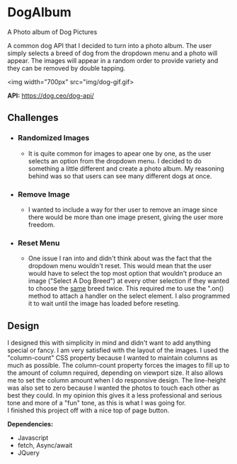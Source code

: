 # __DogAlbum__
A Photo album of Dog Pictures

A common dog API that I decided to turn into a photo album.  The user simply selects a breed of dog from the dropdown menu and a photo will appear.
The images will appear in a random order to provide variety and they can be removed by double tapping.  

<img width="700px" src="img/dog-gif.gif>

__API:__
https://dog.ceo/dog-api/

## __Challenges__

- ### Randomized Images
    - It is quite common for images to apear one by one, as the user selects an option from the dropdown menu.  I decided to do something a little different and create a photo album.  My reasoning behind was  so that users can see many different dogs at once.

- ### Remove Image
    - I wanted to include a way for ther user to remove an image since there would be more than one image present, giving the user more freedom. 

- ### Reset Menu
    - One issue I ran into and didn't think about was the fact that the dropdown menu wouldn't reset.  This would mean that the user would have to select the top most option that wouldn't produce an image ("Select A Dog Breed") at every other selection if they wanted to choose the <u>same</u>  breed twice. This required me to use the ".on() method to attach a handler on the select element. I also programmed it to wait until the image has loaded before reseting.    

## __Design__

I designed this with simplicity in mind and didn't want to add anything special or fancy.  I am very satisfied with the layout of the images.  I used the "column-count" CSS property because I wanted to maintain columns as much as possible.  The column-count property forces the images to fill up to the amount of column required, depending on viewport size.  It also allows me to set the column amount when I do responsive design.  The line-height was also set to zero because I wanted the photos to touch each other as best they could.  In my opinion this gives it a less professional and serious tone and more of a "fun" tone, as this is what I was going for.  
    I finished this project off with a nice top of page button.  

**Dependencies:**
- Javascript
- fetch, Async/await
- JQuery
